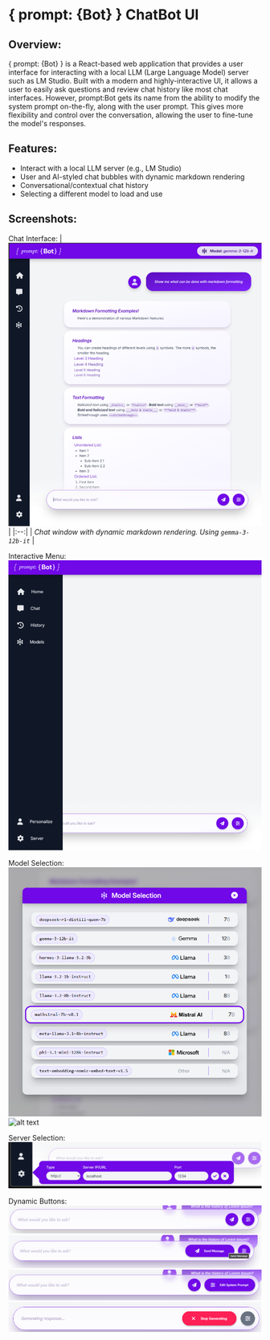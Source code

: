 # { prompt: {Bot} } ChatBot UI

## Overview:

{ prompt: {Bot} } is a React-based web application that provides a user interface for interacting with a local LLM (Large Language Model) server such as LM Studio. Built with a modern and highly-interactive UI, it allows a user to easily ask questions and review chat history like most chat interfaces. However, prompt:Bot gets its name from the ability to modify the system prompt on-the-fly, along with the user prompt. This gives more flexibility and control over the conversation, allowing the user to fine-tune the model's responses.

## Features:

- Interact with a local LLM server (e.g., LM Studio)
- User and AI-styled chat bubbles with dynamic markdown rendering
- Conversational/contextual chat history
- Selecting a different model to load and use

## Screenshots:

Chat Interface:
| ![Chat Window](docs/chat_window.png) |
|:--:|
| _Chat window with dynamic markdown rendering. Using `gemma-3-12b-it`_ |

Interactive Menu:
![Sidebar Menu](docs/menu.png)

Model Selection:
![Model Selection Menu](docs/models.png)![alt text](image.png)

Server Selection:
![Server Selection Menu](docs/server.png)

Dynamic Buttons:
![Chat window with no buttons activated](docs/chat_input.png)
![Chat window with send button actiavted](docs/send_msg.png)
![Chat window with edit system prompt button activated](docs/edit_prompt.png)
![Chat window with cancel button](docs/cancel.png)
